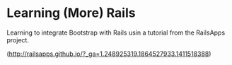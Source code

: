 Learning (More) Rails
=====================

Learning to integrate Bootstrap with Rails usin a tutorial from the RailsApps project.

(http://railsapps.github.io/?_ga=1.248925319.1864527933.1411518388)




